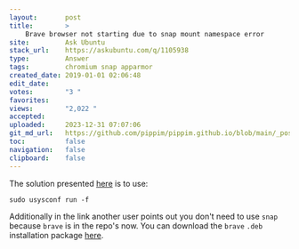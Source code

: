 ```yaml
---
layout:       post
title:        >
    Brave browser not starting due to snap mount namespace error
site:         Ask Ubuntu
stack_url:    https://askubuntu.com/q/1105938
type:         Answer
tags:         chromium snap apparmor
created_date: 2019-01-01 02:06:48
edit_date:    
votes:        "3 "
favorites:    
views:        "2,022 "
accepted:     
uploaded:     2023-12-31 07:07:06
git_md_url:   https://github.com/pippim/pippim.github.io/blob/main/_posts/2019/2019-01-01-Brave-browser-not-starting-due-to-snap-mount-namespace-error.md
toc:          false
navigation:   false
clipboard:    false
---
```


The solution presented [here][1] is to use:

``` 
sudo usysconf run -f
```

Additionally in the link another user points out you don't need to use `snap` because `brave` is in the repo's now. You can download the `brave` `.deb` installation package [here][2].


  [1]: https://dev.getsol.us/T6899
  [2]: https://community.brave.com/t/how-do-i-install-brave-in-ubuntu/7901/11

